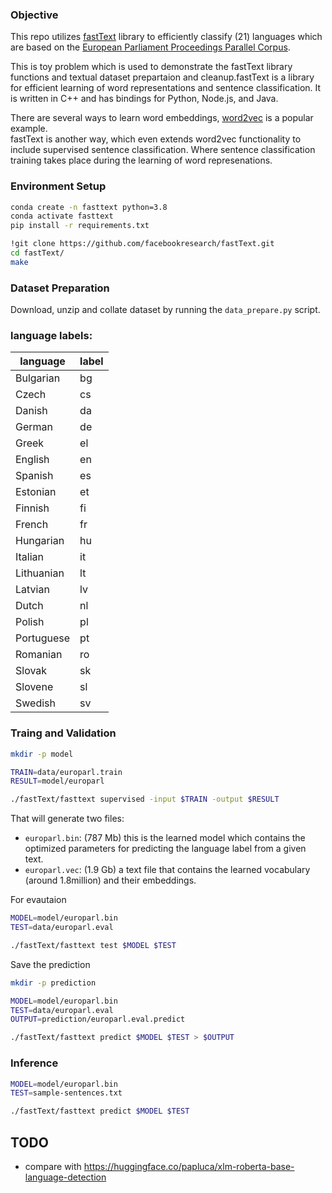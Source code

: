 ### Objective 
This repo utilizes [fastText](https://github.com/facebookresearch/fastText) library to efficiently classify (21) languages which are based on the [European Parliament Proceedings Parallel Corpus](http://www.statmt.org/europarl/).

This is toy problem which is used to demonstrate the fastText library functions and textual dataset prepartaion and cleanup.fastText is a library for efficient learning of word representations and sentence classification. It is written in C++ and has bindings for Python, Node.js, and Java.


There are several ways to learn word embeddings, [word2vec](https://code.google.com/archive/p/word2vec/) is a popular example.<br>
fastText is another way, which even extends word2vec functionality to include supervised sentence classification.
Where sentence classification training takes place during the learning of word represenations.

### Environment Setup
```bash
conda create -n fasttext python=3.8
conda activate fasttext
pip install -r requirements.txt

!git clone https://github.com/facebookresearch/fastText.git
cd fastText/
make
```

### Dataset Preparation
Download, unzip and collate dataset by running the `data_prepare.py` script.

### language labels:

| language   | label |
|------------|-------|
| Bulgarian  | bg    |
| Czech      | cs    |
| Danish     | da    |
| German     | de    |
| Greek      | el    |
| English    | en    |
| Spanish    | es    |
| Estonian   | et    |
| Finnish    | fi    |
| French     | fr    |
| Hungarian  | hu    |
| Italian    | it    |
| Lithuanian | lt    |
| Latvian    | lv    |
| Dutch      | nl    |
| Polish     | pl    |
| Portuguese | pt    |
| Romanian   | ro    |
| Slovak     | sk    |
| Slovene    | sl    |
| Swedish    | sv    |

### Traing and Validation
```bash
mkdir -p model

TRAIN=data/europarl.train
RESULT=model/europarl

./fastText/fasttext supervised -input $TRAIN -output $RESULT
```
That will generate two files: 
- `europarl.bin`: (787 Mb) this is the learned model which contains the optimized parameters for predicting the language label from a given text.
- `europarl.vec`: (1.9 Gb) a text file that contains the learned vocabulary (around 1.8million) and their embeddings.

For evautaion 
```bash
MODEL=model/europarl.bin
TEST=data/europarl.eval

./fastText/fasttext test $MODEL $TEST
```

Save the prediction 
```bash
mkdir -p prediction

MODEL=model/europarl.bin
TEST=data/europarl.eval
OUTPUT=prediction/europarl.eval.predict

./fastText/fasttext predict $MODEL $TEST > $OUTPUT
```
### Inference
```bash
MODEL=model/europarl.bin
TEST=sample-sentences.txt

./fastText/fasttext predict $MODEL $TEST
```

## TODO
- compare with https://huggingface.co/papluca/xlm-roberta-base-language-detection



